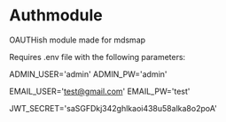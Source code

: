 # Authmodule
OAUTHish module made for mdsmap

Requires .env file with the following parameters:

ADMIN_USER='admin' 
ADMIN_PW='admin'

EMAIL_USER='test@gmail.com'
EMAIL_PW='test'

JWT_SECRET='saSGFDkj342ghlkaoi438u58alka8o2poA'